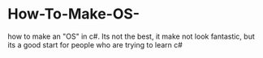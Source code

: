 How-To-Make-OS-
===============

how to make an "OS" in c#. Its not the best, it make not look fantastic, but its a good start for people who are trying to learn c#